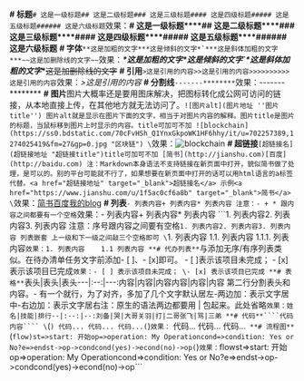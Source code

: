 **# 标题**```# 这是一级标题## 这是二级标题### 这是三级标题#### 这是四级标题##### 这是五级标题###### 这是六级标题```效果：**# 这是一级标题****## 这是二级标题****### 这是三级标题****#### 这是四级标题****##### 这是五级标题****###### 这是六级标题**
**# 字体**```**这是加粗的文字***这是倾斜的文字*`***这是斜体加粗的文字***~~这是加删除线的文字~~```效果：***\*这是加粗的文字\******这是倾斜的文字**`***\*****这是斜体加粗的文字*****\***~~这是加删除线的文字~~
**# 引用**```>这是引用的内容>>这是引用的内容>>>>>>>>>>这是引用的内容```效果：*>这是引用的内容*
**# 分割线**```-------********```效果：-------********
**# 图片**图片大概率还是要用图床解决，把图标转化成公网可访问的链接，从本地直接上传，在其他地方就无法访问了。```![图片alt](图片地址 ''图片title'')
图片alt就是显示在图片下面的文字，相当于对图片内容的解释。图片title是图片的标题，当鼠标移到图片上时显示的内容。title可加可不加
![blockchain](https://ss0.bdstatic.com/70cFvHSh_Q1YnxGkpoWK1HF6hhy/it/u=702257389,1274025419&fm=27&gp=0.jpg "区块链")
\```效果：![blockchain](https://ss0.bdstatic.com/70cFvHSh_Q1YnxGkpoWK1HF6hhy/it/u=702257389,1274025419&fm=27&gp=0.jpg "区块链")
**# 超链接**```[超链接名](超链接地址 "超链接title")title可加可不加
[简书](http://jianshu.com)[百度](http://baidu.com)
注：Markdown本身语法不支持链接在新页面中打开，貌似简书做了处理，是可以的。别的平台可能就不行了，如果想要在新页面中打开的话可以用html语言的a标签代替。<a href="超链接地址" target="_blank">超链接名</a>
示例<a href="https://www.jianshu.com/u/1f5ac0cf6a8b" target="_blank">简书</a>
\```效果：[简书](http://jianshu.com)[百度](http://baidu.com)[我的blog](https://winddsnow.github.io)
**# 列表**```- 列表内容+ 列表内容* 列表内容
注意：- + * 跟内容之间都要有一个空格```效果：- 列表内容+ 列表内容* 列表内容
\```1. 列表内容2. 列表内容3. 列表内容
注意：序号跟内容之间要有空格```1. 列表内容2. 列表内容3. 列表内容
列表嵌套
上一级和下一级之间敲三个空格即可
\```1. 列表内容  1.1. 列表内容   1.1.1. 列表内容```效果：1. 列表内容    1.1 列表内容
**# 代办列表**```与添加无序/有序列表类似。在待办清单任务文字前添加- [ ]、- [x]即可。
\- [ ]表示该项目未完成；
\- [x]表示该项目已完成```效果：- [ ] 表示该项目未完成；
\- [x] 表示该项目已完成
**# 表格**```表头|表头|表头---|:--:|---:内容|内容|内容内容|内容|内容
第二行分割表头和内容。- 有一个就行，为了对齐，多加了几个文字默认居左-两边加：表示文字居中-右边加：表示文字居右注：原生的语法两边都要用 | 包起来。此处省略```效果：姓名|技能|排行--|:--:|--:刘备|哭|大哥关羽|打|二哥张飞|骂|三弟
**# 代码**````代码内容````
\```(```) 代码... 代码... 代码...(```)```效果：``` 代码... 代码... 代码...```
**# 流程图**```(```flow)st=>start: 开始op=>operation: My Operationcond=>condition: Yes or No?e=>endst->op->condcond(yes)->econd(no)->op(```)```效果：```flowst=>start: 开始op=>operation: My Operationcond=>condition: Yes or No?e=>endst->op->condcond(yes)->econd(no)->op```